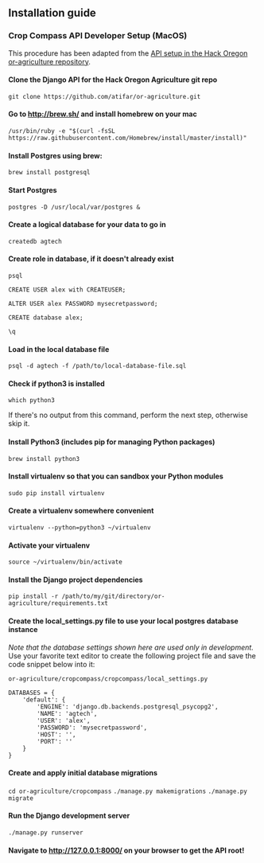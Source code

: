 ## Installation guide

### Crop Compass API Developer Setup (MacOS)

This procedure has been adapted from the [API setup in the Hack Oregon or-agriculture repository](https://github.com/hackoregon/or-agriculture/blob/master/api/cropcompass-api-setup.mkdn).

#### Clone the Django API for the Hack Oregon Agriculture git repo
`git clone https://github.com/atifar/or-agriculture.git`

#### Go to http://brew.sh/ and install homebrew on your mac
`/usr/bin/ruby -e "$(curl -fsSL https://raw.githubusercontent.com/Homebrew/install/master/install)"`

#### Install Postgres using brew:
`brew install postgresql`

#### Start Postgres
`postgres -D /usr/local/var/postgres &`

#### Create a logical database for your data to go in
`createdb agtech`

#### Create role in database, if it doesn't already exist

`psql`

`CREATE USER alex with CREATEUSER;`

`ALTER USER alex PASSWORD mysecretpassword;`

`CREATE database alex;`

`\q`

#### Load in the local database file
`psql -d agtech -f /path/to/local-database-file.sql`

#### Check if python3 is installed
`which python3`

If there's no output from this command, perform the next step, otherwise skip it.

#### Install Python3 (includes pip for managing Python packages)
`brew install python3`

#### Install virtualenv so that you can sandbox your Python modules
`sudo pip install virtualenv`

#### Create a virtualenv somewhere convenient
`virtualenv --python=python3 ~/virtualenv`

#### Activate your virtualenv
`source ~/virtualenv/bin/activate`

#### Install the Django project dependencies
`pip install -r /path/to/my/git/directory/or-agriculture/requirements.txt`

#### Create the local_settings.py file to use your local postgres database instance

*Note that the database settings shown here are used only in development.* Use your favorite text editor to create the following project file and save the code snippet below into it:

`or-agriculture/cropcompass/cropcompass/local_settings.py`

```
DATABASES = {
    'default': {
        'ENGINE': 'django.db.backends.postgresql_psycopg2',
        'NAME': 'agtech',
        'USER': 'alex',
        'PASSWORD': 'mysecretpassword',
        'HOST': '',
        'PORT': ''
    }
}
```

#### Create and apply initial database migrations
`cd or-agriculture/cropcompass`
`./manage.py makemigrations`
`./manage.py migrate`

#### Run the Django development server
`./manage.py runserver`

#### Navigate to http://127.0.0.1:8000/ on your browser to get the API root!
